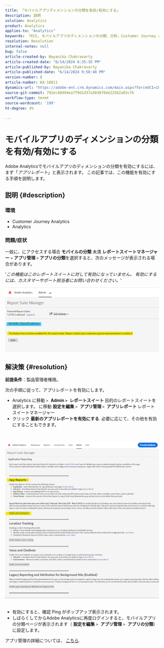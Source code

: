 ```yaml
---
title: 「モバイルアプリディメンションの分類を有効/有効にする」
description: 説明
solution: Analytics
product: Analytics
applies-to: "Analytics"
keywords: 「KCS, モバイルアプリのディメンションの分類，分析，Customer Journey Analytics」
resolution: Resolution
internal-notes: null
bug: false
article-created-by: Nayanika Chakravarty
article-created-date: "6/14/2024 6:35:35 PM"
article-published-by: Nayanika Chakravarty
article-published-date: "6/14/2024 9:58:40 PM"
version-number: 8
article-number: KA-18011
dynamics-url: "https://adobe-ent.crm.dynamics.com/main.aspx?forceUCI=1&pagetype=entityrecord&etn=knowledgearticle&id=714082dd-7c2a-ef11-840b-6045bd006704"
source-git-commit: 792ec40494ea7f9d1d37a3038f6de22562a03cfb
workflow-type: tm+mt
source-wordcount: '199'
ht-degree: 4%

---
```


# モバイルアプリのディメンションの分類を有効/有効にする


Adobe Analyticsでモバイルアプリのディメンションの分類を有効にするには、まず「*アプリレポート*」と表示されます。 この記事では、この機能を有効にする手順を説明します。

## 説明 {#description}


### <b>環境</b>

- Customer Journey Analytics
- Analytics




### <b>問題/症状</b>

一般に、にアクセスする場合 <b>モバイルの分類</b> 未満 <b>レポートスイートマネージャー</b> `>`  <b>アプリ管理 </b>`>`  <b>アプリの分類</b>を選択すると、次のメッセージが表示される場合があります。

&#39;*この機能はこのレポートスイートに対して有効になっていません。 有効にするには、カスタマーサポート担当者にお問い合わせください。*&#39;

![](assets/___754082dd-7c2a-ef11-840b-6045bd006704___.png)


## 解決策 {#resolution}


<b>前提条件</b>：製品管理者権限。

次の手順に従って、アプリレポートを有効にします。

- Analytics に移動 `>`  <b>Admin `>` </b> <b>レポートスイート </b>目的のレポートスイートを選択します。 に移動 <b>設定を編集</b> `>`  <b>アプリ管理 </b>`>` <b> アプリレポート </b>レポートスイートマネージャー
- クリック <b>最新のアプリレポートを有効にする</b>. 必要に応じて、その他を有効にすることもできます。

<br> <br>![](assets/0ae3ca9c-b68f-ec11-b400-00224804a35d.png)
 
- 有効にすると、確認 Ping がポップアップ表示されます。
- しばらくしてからAdobe Analyticsに再度ログインすると、モバイルアプリの分類ページが表示されます（ <b>設定を編集</b> `>`  <b>アプリ管理</b> `>`  <b>アプリの分類</b>）に設定します。


アプリ管理の詳細については、 [こちら](https://experienceleague.adobe.com/docs/analytics/admin/admin-tools/manage-report-suites/edit-report-suite/app-management/app-reporting.html).
